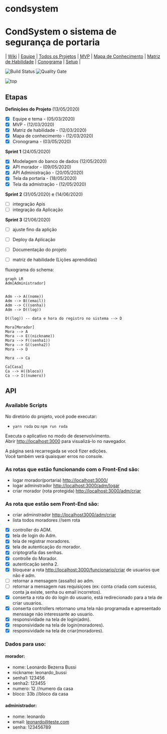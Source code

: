# condsystem


# CondSystem o sistema de segurança de portaria 


| 
[Wiki](https://gitlab.com/BDAg/condsystem/-/wikis/home) | 
[Equipe](https://gitlab.com/BDAg/condsystem/-/wikis/Equipe) | 
[Todos os Projetos](https://gitlab.com/BDAg) |
[MVP](https://gitlab.com/BDAg/condsystem/-/wikis/MVP) |
[Mapa de Conhecimento](https://gitlab.com/BDAg/condsystem/-/wikis/Mapa-de-conhecimento) |
[Matriz de Habilidade](https://gitlab.com/BDAg/condsystem/-/wikis/Matriz-de-Habilidade) |
[Conograma](https://gitlab.com/BDAg/condsystem/-/wikis/Conograma) |
[Setup](https://gitlab.com/BDAg/condsystem/-/wikis/Setup) |


![Build Status](https://travis-ci.org/condessalovelace/mavenquickstart.svg?branch=master) 
![Quality Gate](https://sonarcloud.io/api/project_badges/measure?project=br.com%3Amavenquickstart&metric=alert_status)

![top](https://media.giphy.com/media/PmEvQTKerJEu9RDert/giphy.gif)

## **Etapas**

**Definições do Projeto** (13/05/2020)
* [x] Equipe e tema - (05/03/2020)
* [x] MVP - (12/03/2020)
* [x] Matriz de habilidade - (12/03/2020)
* [x] Mapa de conhecimento - (12/03/2020)
* [x] Cronograma - (03/05/2020)

**Sprint 1** (24/05/2020)
* [x] Modelagem do banco de dados (12/05/2020)
* [x] API morador - (09/05/2020)
* [x] API Administração - (20/05/2020)
* [x] Tela da portaria - (18/05/2020)
* [x] Tela da admistração - (12/05/2020)

**Sprint 2** (31/05/2020) e (14/06/2020)
* [ ] integração Apis
* [ ] integração da Aplicação

**Sprint 3** (21/06/2020)
* [ ] ajuste fino da aplição
* [ ] Deploy da Aplicação
* [ ] Documentação do projeto
* [ ] matriz de habilidade (Lições aprendidas)


fluxograma do schema:

```mermaid
graph LR
Adm[Administrador]


Adm --> A((nome))
Adm --> B((email))
Adm --> C((senha))
Adm --> D((log)) 

D((log)) -- data e hora do registro no sistema --> D

Mora[Morador]
Mora --> A
Mora --> E((nickname))
Mora --> F((senha1))
Mora --> G((senha2))
Mora --> D

Mora --> Ca

Ca[Casa]
Ca --> H((bloco))
Ca --> I((numero))

```

## **API**

### Available Scripts

No diretório do projeto, você pode executar:

* `yarn roda` ou `npm run roda`

Executa o aplicativo no modo de desenvolvimento.<br />
Abrir [http://localhost:3000](http://localhost:3000) para visualizá-lo no navegador.

A página será recarregada se você fizer edições. <br />
Você também verá quaisquer erros no console.

### As rotas que estão funcionando com o Front-End são: <br />

* logar morador(portaria) [http://localhost:3000/](http://localhost:3000/)
* logar adminstrador [http://localhost:3000/adm/logar](http://localhost:3000/funcionario/logar)
* criar morador (rota protegida) [http://localhost:3000/adm/criar](http://localhost:3000/funcionario/criar)

### As rota que estão sem Front-End  são: <br />

* criar adminstrador [http://localhost3000/adm/criar](http://localhost:3000/adm/)
* lista todos moradores //sem rota 

- [x] controller do ADM.
- [x] tela de login do Adm.
- [x] tela de registrar moradores.
- [x] tela de autenticação do morador.
- [x] criptografia das senhas.
- [x] controlle do Morador.
- [x] autenticação senha 2.
- [x] bloquear a rota [http://localhost:3000/funcionario/criar](http://localhost:3000/funcionario/criar) de usuarios que não é adm.
- [ ] retornar a mensagem (assalto) ao adm.
- [ ] retornar a mensagem nas requisiçoes (ex: conta criada com sucesso, conta ja existe, senha ou email incorretos).
- [x] conserta a rota do do login do usuario, está redirecionado para a tela de criar usuarios.
- [x] conserta controllers retornano uma tela não programada e apresentado menssage não interessante ao usuario.
- [x] responsividade na tela de login(adm).
- [x] responsividade na tela de login(moradores).
- [x] responsividade na tela de criar(moradores).

### Dados para uso: <br />

#### morador:

* nome: Leonardo Bezerra Bussi
* nickname: leonardo_bussi
* senha1: 123456
* senha2: 123455
* numero: 12  //numero da casa
* bloco: 33b //bloco da casa

#### administrador:

* nome: leonardo 
* email: leonardo@teste.com
* senha: 123456789

